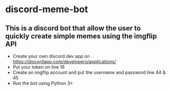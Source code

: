 # discord-meme-bot
This is a discord bot that allow the user to quickly create simple memes using the imgflip API
---
* Create your own discord dev app on https://discordapp.com/developers/applications/
* Put your token on line 16
* Create an imgflip account and put the username and password line 44 & 45
* Run the bot using Python 3+
